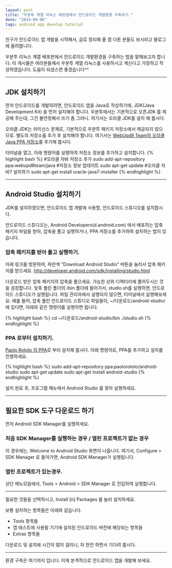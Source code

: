 ```yaml
---
layout: post
title: "우분투 계열 리눅스 베포판에서 안드로이드 개발환경 구축하기."
date: "2014-09-06"
tags: android app develop tutorial
---
```


친구가 안드로이드 앱 개발을 시작해서, 글로 정리해 줄 겸 다른 분들도 보시라고 블로그에 올려봅니다.

우분투 리눅스 계열 배포판에서 안드로이드 개발환경을 구축하는 법을 말해보고자 합니다.
이 게시물은 여러분들께서 우분투 계열 리눅스를 사용하시고 계신다고 가정하고 작성하였습니다.
도움이 되셨스면 좋겠습니다^^

---

## JDK 설치하기

먼저 안드로이드를 개발하려면, 안드로이드 앱을 Java로 작상하기에, JDK(Java Development Kit) 을 먼저 설치해야 합니다.
우분투에서는 기본적으로 오픈JDK 를 제공해 주는대, 그건 불안정해서 쓰기 좀 그러니. 여기서는 오라클 JDK를 설치 해 봅시다.

오라클 JDK는 라이선스 문제로, 기본적으로 우분투 패키지 저장소에서 제공되지 않으므로. 별도의 저장소를 추가 후 설치해야 합니다.
여기서는 <a href="https://launchpad.net/~webupd8team/+archive/ubuntu/java">WebUpd8 Team의 오라클 Java PPA 저장소</a>를 추가해 봅시다.

터미널을 열고, 아래 명령어를 실행하여 저장소 정보를 추가하고 설치합니다.
{% highlight bash %}
#오라클 자바 저장소 추가
sudo add-apt-repository ppa:webupd8team/java
#저장소 정보 업데이트
sudo apt-get update
#오라클 자바7 설치하기
sudo apt-get install oracle-java7-installer
{% endhighlight %}

---

## Android Studio 설치하기

JDK를 설치하였으면, 안드로이드 앱 개발에 사용할, 안드로이드 스튜디오를 설치합시다.

안드로이드 스튜디오는, Android Developers(d.android.com) 에서 배포하는 압축 패키지 파일을 받아, 압축을 풀고 실행하거나,
PPA 저장소를 추가하여 설치하는 법이 있습니다.

### 압축 패키지를 받아 풀고 실행하기.

아래 링크를 방문하여, 파란색 "Download Android Studio" 버튼을 눌러서 압축 패키지를 받으세요.
<a href="http://developer.android.com/sdk/installing/studio.html">http://developer.android.com/sdk/installing/studio.html</a>

다운로드 받은 압축 패키지의 압축을 풀으세요. 가능한 상위 디렉터리에 풀어두시는 것을 권장합니다.
앛축 풀린 폴더의 /bin 폴더에 들어가서, studio.sh를 실행하면, 안드로이드 스튜디오가 실행됩니다.
파일 관리자에서 실행되지 않으면, 터미널에서 실행해보세요.
예를 들어, 압축 풀린 안드로이드 스튜디오 파일들이, ~/다운로드/android-studio/ 에 있다면, 아래와 같은 명령어를 실행하면 됩니다.

{% highlight bash %}
cd ~/다운로드/android-studio/bin
./studio.sh
{% endhighlight %}

### PPA 로부터 설치하기.

<a href="https://launchpad.net/~paolorotolo/+archive/ubuntu/android-studio">Paolo Rotolo 의 PPA</a>로 부터 설치해 봅시다.
아래 명령어로, PPA를 추가하고 설치를 진행하세요.

{% highlight bash %}
sudo add-apt-repository ppa:paolorotolo/android-studio
sudo apt-get update
sudo apt-get install android-studio
{% endhighlight %}

설치 완료 후, 프로그램 메뉴에서 Android Studio 를 찿아 실행하세요.

---

## 필요한 SDK 도구 다운로드 하기

먼저 Android SDK Manager를 실행하세요.

### 처음 SDK Manager를 실행하는 경우 / 열린 프로젝트가 없는 경우

이 경우에는, Welcome to Android Studio 화면이 나옵니다.
여기서, Configure > SDK Manager 로 들어가면, Android SDK Manager가 실행됩니다.

### 열린 프로젝트가 있는경우.

상단 메뉴모음에서, Tools > Android > SDK Manager 로 진입하여 실행합니다.

---

필요한 것들을 선택하시고, Install [n] Packages 를 눌러 설치하세요.

보통 설치하는 항목들은 아래와 같습니다.

* Tools 항목들
* 앱 테스트에 사용될 기기에 설치된 안드로이드 버전에 해당되는 항목들
* Extras 항목들

다운로드 및 설치에 시간이 많이 걸리니, 차 한잔 하면서 기다려 봅시다.

---

환경 구축은 여기까지 입니다. 이제 본격적으로 안드로이드 앱을 개발해 보세요.
